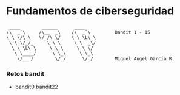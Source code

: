# Fundamentos de ciberseguridad

```
 ____        ______      ____           
/\  _`\     /\__  _\    /\  _`\         Bandit 1 - 15
\ \ \/\_\   \/_/\ \/    \ \ \L\_\
 \ \ \/_/_     \ \ \     \ \  _\/       
  \ \ \L\ \     \ \ \     \ \ \/        
   \ \____/      \ \_\     \ \_\ 
    \/___/        \/_/      \/_/        Miguel Angel García R.
```                                 
 


### Retos bandit
- bandit0 bandit22